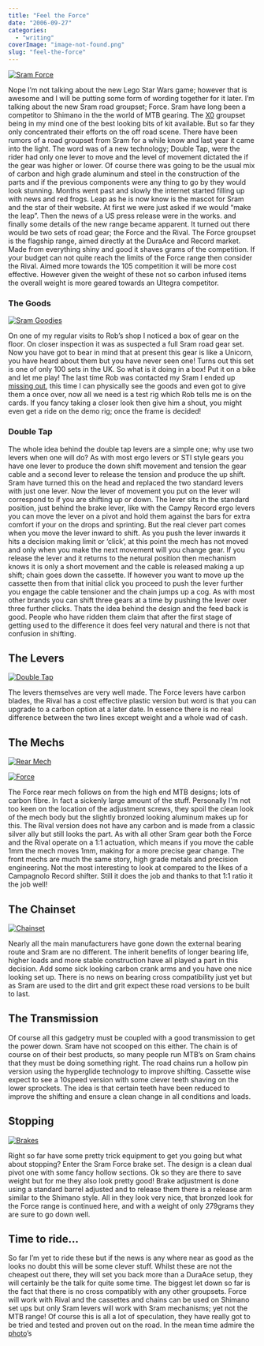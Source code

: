 ```yaml
---
title: "Feel the Force"
date: "2006-09-27"
categories: 
  - "writing"
coverImage: "image-not-found.png"
slug: "feel-the-force"
---
```


[![Sram Force](images/252657947_a8013a4ec2.jpg)](http://www.flickr.com/photos/funkylarma/252657947/)

Nope I’m not talking about the new Lego Star Wars game; however that is awesome and I will be putting some form of wording together for it later. I’m talking about the new Sram road groupset; Force. Sram have long been a competitor to Shimano in the the world of MTB gearing. The [X0](http://www.shibbyonline.co.uk/wp-content/uploads/2006/09/x0.jpg "X0") groupset being in my mind one of the best looking bits of kit available. But so far they only concentrated their efforts on the off road scene. There have been rumors of a road groupset from Sram for a while know and last year it came into the light. The word was of a new technology; Double Tap, were the rider had only one lever to move and the level of movement dictated the if the gear was higher or lower. Of course there was going to be the usual mix of carbon and high grade aluminum and steel in the construction of the parts and if the previous components were any thing to go by they would look stunning. Months went past and slowly the internet started filling up with news and red frogs. Leap as he is now know is the mascot for Sram and the star of their website. At first we were just asked if we would “make the leap”. Then the news of a US press release were in the works. and finally some details of the new range became apparent. It turned out there would be two sets of road gear; the Force and the Rival. The Force groupset is the flagship range, aimed directly at the DuraAce and Record market. Made from everything shiny and good it shaves grams of the competition. If your budget can not quite reach the limits of the Force range then consider the Rival. Aimed more towards the 105 competition it will be more cost effective. However given the weight of these not so carbon infused items the overall weight is more geared towards an Ultegra competitor.

### The Goods

[![Sram Goodies](images/252657801_4dbef5e4ef_m.jpg)](http://www.flickr.com/photos/funkylarma/252657801/)

On one of my regular visits to Rob’s shop I noticed a box of gear on the floor. On closer inspection it was as suspected a full Sram road gear set. Now you have got to bear in mind that at present this gear is like a Unicorn, you have heard about them but you have never seen one! Turns out this set is one of only 100 sets in the UK. So what is it doing in a box! Put it on a bike and let me play! The last time Rob was contacted my Sram I ended up [missing out](http://www.shibbyonline.co.uk/2006/05/24/and-all-i-got-was-this-hat/), this time I can physically see the goods and even got to give them a once over, now all we need is a test rig which Rob tells me is on the cards. If you fancy taking a closer look then give him a shout, you might even get a ride on the demo rig; once the frame is decided!

### Double Tap

The whole idea behind the double tap levers are a simple one; why use two levers when one will do? As with most ergo levers or STI style gears you have one lever to produce the down shift movement and tension the gear cable and a second lever to release the tension and produce the up shift. Sram have turned this on the head and replaced the two standard levers with just one lever. Now the lever of movement you put on the lever will correspond to if you are shifting up or down. The lever sits in the standard position, just behind the brake lever, like with the Campy Record ergo levers you can move the lever on a pivot and hold them against the bars for extra comfort if your on the drops and sprinting. But the real clever part comes when you move the lever inward to shift. As you push the lever inwards it hits a decision making limit or ‘click’, at this point the mech has not moved and only when you make the next movement will you change gear. If you release the lever and it returns to the netural position then mechanism knows it is only a short movement and the cable is released making a up shift; chain goes down the cassette. If however you want to move up the cassette then from that initial click you proceed to push the lever further you engage the cable tensioner and the chain jumps up a cog. As with most other brands you can shift three gears at a time by pushing the lever over three further clicks. Thats the idea behind the design and the feed back is good. People who have ridden them claim that after the first stage of getting used to the difference it does feel very natural and there is not that confusion in shifting.

## The Levers

[![Double Tap](images/252657492_8f3acffeaf_t.jpg)](http://www.flickr.com/photos/funkylarma/252657492/)

The levers themselves are very well made. The Force levers have carbon blades, the Rival has a cost effective plastic version but word is that you can upgrade to a carbon option at a later date. In essence there is no real difference between the two lines except weight and a whole wad of cash.

## The Mechs

[![Rear Mech](images/252656442_5651cff97b_m.jpg)](http://www.flickr.com/photos/funkylarma/252656442/)

[![Force](images/252656236_ed2963d998_t.jpg)](http://www.flickr.com/photos/funkylarma/252656236/)

The Force rear mech follows on from the high end MTB designs; lots of carbon fibre. In fact a sickenly large amount of the stuff. Personally I’m not too keen on the location of the adjustment screws, they spoil the clean look of the mech body but the slightly bronzed looking aluminum makes up for this. The Rival version does not have any carbon and is made from a classic silver ally but still looks the part. As with all other Sram gear both the Force and the Rival operate on a 1:1 actuation, which means if you move the cable 1mm the mech moves 1mm, making for a more precise gear change. The front mechs are much the same story, high grade metals and precision engineering. Not the most interesting to look at compared to the likes of a Campagnolo Record shifter. Still it does the job and thanks to that 1:1 ratio it the job well!

## The Chainset

[![Chainset](images/252657081_da1ae14a3c_m.jpg)](http://www.flickr.com/photos/funkylarma/252657081/)

Nearly all the main manufacturers have gone down the external bearing route and Sram are no different. The inherit benefits of longer bearing life, higher loads and more stable construction have all played a part in this decision. Add some sick looking carbon crank arms and you have one nice looking set up. There is no news on bearing cross compatibility just yet but as Sram are used to the dirt and grit expect these road versions to be built to last.

## The Transmission

Of course all this gadgetry must be coupled with a good transmission to get the power down. Sram have not scooped on this either. The chain is of course on of their best products, so many people run MTB’s on Sram chains that they must be doing something right. The road chains run a hollow pin version using the hyperglide technology to improve shifting. Cassette wise expect to see a 10speed version with some clever teeth shaving on the lower sprockets. The idea is that certain teeth have been reduced to improve the shifting and ensure a clean change in all conditions and loads.

## Stopping

[![Brakes](images/252655918_53abec90d8_m.jpg)](http://www.flickr.com/photos/funkylarma/252655918/)

Right so far have some pretty trick equipment to get you going but what about stopping? Enter the Sram Force brake set. The design is a clean dual pivot one with some fancy hollow sections. Ok so they are there to save weight but for me they also look pretty good! Brake adjustment is done using a standard barrel adjusted and to release them there is a release arm similar to the Shimano style. All in they look very nice, that bronzed look for the Force range is continued here, and with a weight of only 279grams they are sure to go down well.

## Time to ride…

So far I’m yet to ride these but if the news is any where near as good as the looks no doubt this will be some clever stuff. Whilst these are not the cheapest out there, they will set you back more than a DuraAce setup, they will certainly be the talk for quite some time. The biggest let down so far is the fact that there is no cross compatibly with any other groupsets. Force will work with Rival and the cassettes and chains can be used on Shimano set ups but only Sram levers will work with Sram mechanisms; yet not the MTB range! Of course this is all a lot of speculation, they have really got to be tried and tested and proven out on the road. In the mean time admire the [photo](http://www.flickr.com/photos/funkylarma/sets/72157594299560843/)’s
